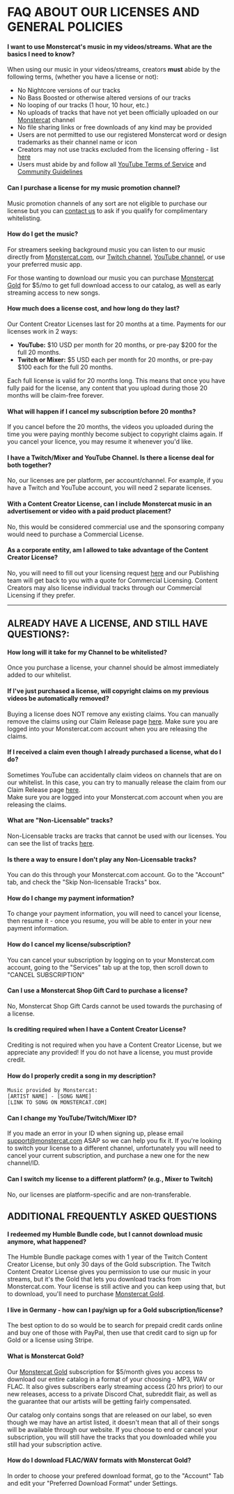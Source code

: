 # FAQ ABOUT OUR LICENSES AND GENERAL POLICIES

#### I want to use Monstercat's music in my videos/streams. What are the basics I need to know?
When using our music in your videos/streams, creators **must** abide by the following terms, (whether you have a license or not):

  - No Nightcore versions of our tracks
  - No Bass Boosted or otherwise altered versions of our tracks
  - No looping of our tracks (1 hour, 10 hour, etc.)
  - No uploads of tracks that have not yet been officially uploaded on our [Monstercat](https://www.youtube.com/channel/UCJ6td3C9QlPO9O_J5dF4ZzA) channel
  - No file sharing links or free downloads of any kind may be provided
  - Users are not permitted to use our registered Monstercat word or design trademarks as their channel name or icon
  - Creators may not use tracks excluded from the licensing offering - list [here](https://www.monstercat.com/non-licensable-tracks)
  - Users must abide by and follow all [YouTube Terms of Service](https://www.youtube.com/t/terms) and [Community Guidelines](https://www.youtube.com/yt/about/policies/#community-guidelines)

#### Can I purchase a license for my music promotion channel?
Music promotion channels of any sort are not eligible to purchase our license but you can [contact us](https://www.monstercat.com/contact-us) to ask if you qualify for complimentary whitelisting.

#### How do I get the music?
For streamers seeking background music you can listen to our music directly from [Monstercat.com](https://www.monstercat.com/music), our [Twitch channel](https://www.twitch.tv/monstercat), [YouTube channel](https://www.youtube.com/monstercat), or use your preferred music app.

For those wanting to download our music you can purchase [Monstercat Gold](https://www.monstercat.com/gold) for $5/mo to get full download access to our catalog, as well as early streaming access to new songs.

#### How much does a license cost, and how long do they last?
Our Content Creator Licenses last for 20 months at a time. Payments for our licenses work in 2 ways:

 - **YouTube:** $10 USD per month for 20 months, or pre-pay $200 for the full 20 months.
 - **Twitch or Mixer:** $5 USD each per month for 20 months, or pre-pay $100 each for the full 20 months.

Each full license is valid for 20 months long. This means that once you have fully paid for the license, any content that you upload during those 20 months will be claim-free forever.

#### What will happen if I cancel my subscription before 20 months?
If you cancel before the 20 months, the videos you uploaded during the time you were paying monthly become subject to copyright claims again. If you cancel your licence, you may resume it whenever you'd like.

#### I have a Twitch/Mixer and YouTube Channel. Is there a license deal for both together?
No, our licenses are per platform, per account/channel. For example, if you have a Twitch and YouTube account, you will need 2 separate licenses. 

#### With a Content Creator License, can I include Monstercat music in an advertisement or video with a paid product placement?
No, this would be considered commercial use and the sponsoring company would need to purchase a Commercial License.

#### As a corporate entity, am I allowed to take advantage of the Content Creator License?
No, you will need to fill out your licensing request [here](https://www.monstercat.com/licensing/commercial) and our Publishing team will get back to you with a quote for Commercial Licensing. Content Creators may also license individual tracks through our Commercial Licensing if they prefer.

---

## **ALREADY HAVE A LICENSE, AND STILL HAVE QUESTIONS?:**

#### How long will it take for my Channel to be whitelisted?
Once you purchase a license, your channel should be almost immediately added to our whitelist.

#### If I've just purchased a license, will copyright claims on my previous videos be automatically removed?
Buying a license does NOT remove any existing claims. You can manually remove the claims using our Claim Release page [here](https://www.monstercat.com/release-claim). Make sure you are logged into your Monstercat.com account when you are releasing the claims.

#### If I received a claim even though I already purchased a license, what do I do?
Sometimes YouTube can accidentally claim videos on channels that are on our whitelist. In this case, you can try to manually release the claim from our Claim Release page [here](https://www.monstercat.com/release-claim).  
Make sure you are logged into your Monstercat.com account when you are releasing the claims.

#### What are "Non-Licensable" tracks?
Non-Licensable tracks are tracks that cannot be used with our licenses. You can see the list of tracks [here](https://www.monstercat.com/non-licensable-tracks).

#### Is there a way to ensure I don't play any Non-Licensable tracks?
You can do this through your Monstercat.com account. Go to the "Account" tab, and check the "Skip Non-licensable Tracks" box.

#### How do I change my payment information?
To change your payment information, you will need to cancel your license, then resume it - once you resume, you will be able to enter in your new payment information.

#### How do I cancel my license/subscription?
You can cancel your subscription by logging on to your Monstercat.com account, going to the "Services" tab up at the top, then scroll down to "CANCEL SUBSCRIPTION"

#### Can I use a Monstercat Shop Gift Card to purchase a license?
No, Monstercat Shop Gift Cards cannot be used towards the purchasing of a license.

#### Is crediting required when I have a Content Creator License?
Crediting is not required when you have a Content Creator License, but we appreciate any provided! If you do not have a license, you must provide credit.

#### How do I properly credit a song in my description?
    Music provided by Monstercat:
    [ARTIST NAME] - [SONG NAME]
    [LINK TO SONG ON MONSTERCAT.COM]

#### Can I change my YouTube/Twitch/Mixer ID?
If you made an error in your ID when signing up, please email support@monstercat.com ASAP so we can help you fix it.
If you're looking to switch your license to a different channel, unfortunately you will need to cancel your current subscription, and purchase a new one for the new channel/ID.

#### Can I switch my license to a different platform? (e.g., Mixer to Twitch)
No, our licenses are platform-specific and are non-transferable.

## ADDITIONAL FREQUENTLY ASKED QUESTIONS

#### I redeemed my Humble Bundle code, but I cannot download music anymore, what happened?
The Humble Bundle package comes with 1 year of the Twitch Content Creator License, but only 30 days of the Gold subscription. The Twitch Content Creator License gives you permission to use our music in your streams, but it's the Gold that lets you download tracks from Monstercat.com.  Your license is still active and you can keep using that, but to download, you'll need to purchase [Monstercat Gold](https://www.monstercat.com/gold).

#### I live in Germany - how can I pay/sign up for a Gold subscription/license?
The best option to do so would be to search for prepaid credit cards online and buy one of those with PayPal, then use that credit card to sign up for Gold or a license using Stripe.

#### What is Monstercat Gold?
Our [Monstercat Gold](https://www.monstercat.com/gold) subscription for $5/month gives you access to download our entire catalog in a format of your choosing - MP3, WAV or FLAC.
It also gives subscribers early streaming access (20 hrs prior) to our new releases, access to a private Discord Chat, subreddit flair, as well as the guarantee that our artists will be getting fairly compensated.

Our catalog only contains songs that are released on our label, so even though we may have an artist listed, it doesn't mean that all of their songs will be available through our website.
If you choose to end or cancel your subscription, you will still have the tracks that you downloaded while you still had your subscription active.

#### How do I download FLAC/WAV formats with Monstercat Gold?
In order to choose your prefered download format, go to the "Account" Tab and edit your "Preferred Download Format" under Settings.
